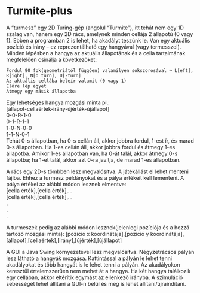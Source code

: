 # Turmite-plus

A “turmesz” egy 2D Turing-gép (angolul “Turmite”), itt tehát nem egy 1D szalag van, hanem egy 2D rács, amelynek minden cellája 2 állapotú (0 vagy 1). Ebben a programban 2 is lehet, ha akadályt teszünk le. Van egy aktuális pozíció és irány – ez reprezentálható egy hangyával (vagy termesszel). Minden lépésben a hangya az aktuális állapotának és a cella tartalmának megfelelően csinálja a következőket:

    Fordul 90 fok(geometriától függően) valamilyen sokszorosával → L[eft], R[ight], N[o turn], U[-turn]
    Az aktuális cellába beleír valamit (0 vagy 1)
    Előre lép egyet
    Átmegy egy másik állapotba

Egy lehetséges hangya mozgási minta pl.:  
[állapot-cellaérték-irány-újérték-újállapot]  
0-0-R-1-0  
0-1-R-1-1  
1-0-N-0-0  
1-1-N-0-1  
Tehát 0-s állapotban, ha 0-s cellán áll, akkor jobbra fordul, 1-est ír, és marad 0-s állapotban. Ha 1-es cellán áll, akkor jobbra fordul és átmegy 1-es állapotba. Amikor 1-es állapotban van, ha 0-át talál, akkor átmegy 0-s állapotba; ha 1-et talál, akkor azt 0-ra javítja, de marad 1-es állapotban.

A rács egy 2D-s tömbben lesz megvalósítva. A játékállást el lehet menteni fájlba. Ehhez a turmesz példányokat és a pálya értékeit kell lementeni.
A pálya értékei az alábbi módon lesznek elmentve:  
[cella érték],[cella érték],...  
[cella érték],[cella érték],...  
.  
.  
.  

A turmeszek pedig az alábbi módon lesznek(jelenlegi pozíciója és a hozzá tartozó mozgási minta):
[pozíció x koordinátája],[pozíció y koordinátája],[állapot],[cellaérték],[irány],[újérték],[újállapot]

A GUI a Java Swing környezetével lesz megvalósítva. Négyzetrácsos pályán lesz látható a hangyák mozgása. Kattintással a pályán le lehet tenni akadályokat és több hangyát is le lehet tenni a pályán.
Az akadályokon keresztül értelemszerűen nem mehet át a hangya. Ha két hangya találkozik egy cellában, akkor eltérítik egymást az ellenkező irányba.
A szimuláció sebességét lehet állítani a GUI-n belül és meg is lehet állítani/újraindítani.
